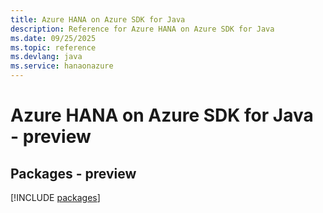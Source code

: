 ```yaml
---
title: Azure HANA on Azure SDK for Java
description: Reference for Azure HANA on Azure SDK for Java
ms.date: 09/25/2025
ms.topic: reference
ms.devlang: java
ms.service: hanaonazure
---
```

# Azure HANA on Azure SDK for Java - preview
## Packages - preview
[!INCLUDE [packages](hana-on-azure-index.md)]